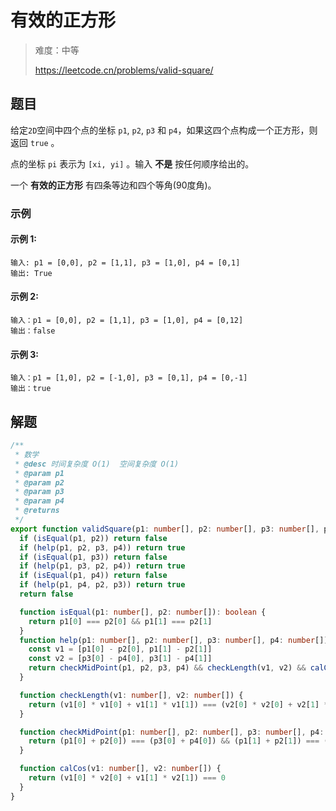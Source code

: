 # 有效的正方形

> 难度：中等
>
> https://leetcode.cn/problems/valid-square/

## 题目

给定`2D`空间中四个点的坐标 `p1`, `p2`, `p3` 和 `p4`，如果这四个点构成一个正方形，则返回 `true` 。

点的坐标 `pi` 表示为 `[xi, yi]` 。输入 **不是** 按任何顺序给出的。

一个 **有效的正方形** 有四条等边和四个等角(90度角)。

### 示例 

#### 示例 1:

```
输入: p1 = [0,0], p2 = [1,1], p3 = [1,0], p4 = [0,1]
输出: True
```

#### 示例 2:

```
输入：p1 = [0,0], p2 = [1,1], p3 = [1,0], p4 = [0,12]
输出：false
```

#### 示例 3:

```
输入：p1 = [1,0], p2 = [-1,0], p3 = [0,1], p4 = [0,-1]
输出：true
```

## 解题

```ts 
/**
 * 数学
 * @desc 时间复杂度 O(1)  空间复杂度 O(1)
 * @param p1
 * @param p2
 * @param p3
 * @param p4
 * @returns
 */
export function validSquare(p1: number[], p2: number[], p3: number[], p4: number[]): boolean {
  if (isEqual(p1, p2)) return false
  if (help(p1, p2, p3, p4)) return true
  if (isEqual(p1, p3)) return false
  if (help(p1, p3, p2, p4)) return true
  if (isEqual(p1, p4)) return false
  if (help(p1, p4, p2, p3)) return true
  return false

  function isEqual(p1: number[], p2: number[]): boolean {
    return p1[0] === p2[0] && p1[1] === p2[1]
  }
  function help(p1: number[], p2: number[], p3: number[], p4: number[]): boolean {
    const v1 = [p1[0] - p2[0], p1[1] - p2[1]]
    const v2 = [p3[0] - p4[0], p3[1] - p4[1]]
    return checkMidPoint(p1, p2, p3, p4) && checkLength(v1, v2) && calCos(v1, v2)
  }

  function checkLength(v1: number[], v2: number[]) {
    return (v1[0] * v1[0] + v1[1] * v1[1]) === (v2[0] * v2[0] + v2[1] * v2[1])
  }

  function checkMidPoint(p1: number[], p2: number[], p3: number[], p4: number[]) {
    return (p1[0] + p2[0]) === (p3[0] + p4[0]) && (p1[1] + p2[1]) === (p3[1] + p4[1])
  }

  function calCos(v1: number[], v2: number[]) {
    return (v1[0] * v2[0] + v1[1] * v2[1]) === 0
  }
}
```